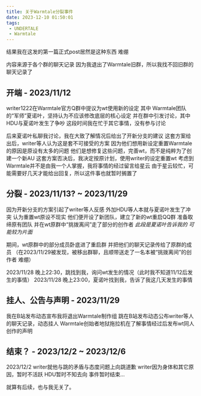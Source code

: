 ```yaml
---
title: 关于Warmtale分裂事件
date: 2023-12-10 01:50:01
tags:
 - UNDERTALE
 - Warmtale
---
```


结果我在这发的第一篇正式post居然是这种东西
难绷

内容来源于各个群的聊天记录
因为我退出了Warmtale旧群，所以我找不回旧群的聊天记录了
## 开端 - 2023/11/12
writer1222在Warmtale官方Q群中提议为wt使用新的设定
其中 Warmtale团队的“军师”夏诺叶，坚持认为不应该修改底层的核心设定
并在群中引发讨论，其中HDU与夏诺叶发生了争吵
这段时间我在忙于其它事情，没有参与讨论

后来夏诺叶私聊我讨论，我在大致了解情况后给出了开新分支的建议
这套方案给出后，writer等人认为这是套不可接受的方案
因为他们想用新设定重置Warmtale的原因是原设有太多的问题
他们是想修复这些问题，完善wt，而不是纯粹为了创建一个新AU
这套方案否决后，我决定按原计划，使用writer的设定重置wt
考虑到Warmtale并不是由我一个人掌握，我将事情的经过留言给星云
由于星云较忙，可能需要好几天才能给出回复，所以这件事也就暂时搁置了

## 分裂 - 2023/11/13? ~ 2023/11/29
因为开新分支的方案引起了writer等人反感
外加HDU等人本就与夏诺叶发生了冲突 认为重置wt原设不现实
他们便开设了新团队，建立了新的wt重启QQ群 准备取缔原有团队
并在wt原群中“挑拨离间”走了部分的创作者 *此段是夏诺叶告诉我的 可能较为片面*

期间，wt原群中的部分成员卧底进了重启群
并把他们的聊天记录传给了原群的成员
（在2023/11/29被发现，被移出群聊，且顺带送走了一名本被“挑拨离间”的创作者 难绷）

2023/11/28 晚上22:30，跳找到我，询问wt发生的情况（此时我不知道11/12后发生的事情）
2023/11/28 晚上23:00，夏诺叶找到我，告诉了我这几天发生的事情

## 挂人、公告与声明 - 2023/11/29

我在B站发布动态宣布我将退出Warmtale制作组
跳在B站发布动态公布writer等人的聊天记录，动态挂人
Warmtale创始者地狱拖拉机在了解事情经过后发布wt同人创作的声明

## 结束？ - 2023/12/2 ~ 2023/12/6
2023/12/2 writer就他与跳的矛盾与态度问题上向跳道歉
writer因为身体和其它原因，暂时不活跃
HDU暂时不知去向
事件暂时结束...

就算有后续，也与我无关了。